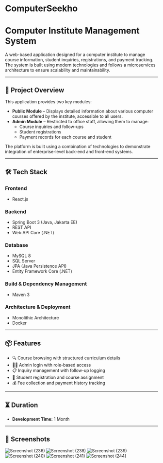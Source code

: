 # ComputerSeekho
# Computer Institute Management System

A web-based application designed for a computer institute to manage course information, student inquiries, registrations, and payment tracking. The system is built using modern technologies and follows a microservices architecture to ensure scalability and maintainability.

---

## 🚀 Project Overview

This application provides two key modules:

- **Public Module** – Displays detailed information about various computer courses offered by the institute, accessible to all users.
- **Admin Module** – Restricted to office staff, allowing them to manage:
  - Course inquiries and follow-ups
  - Student registrations
  - Payment records for each course and student

The platform is built using a combination of technologies to demonstrate integration of enterprise-level back-end and front-end systems.

---

## 🛠️ Tech Stack

### Frontend
- React.js

### Backend
- Spring Boot 3 (Java, Jakarta EE)
- REST API
- Web API Core (.NET)

### Database
- MySQL 8
- SQL Server
- JPA (Java Persistence API)
- Entity Framework Core (.NET)

### Build & Dependency Management
- Maven 3

### Architecture & Deployment
- Monolithic Architecture
- Docker

---

## 📦 Features

- 🔍 Course browsing with structured curriculum details
- 🧑‍💼 Admin login with role-based access
- 📋 Inquiry management with follow-up logging
- 📝 Student registration and course assignment
- 💰 Fee collection and payment history tracking

---

## ⏳ Duration

- **Development Time:** 1 Month

---

## 📸 Screenshots

![Screenshot (236)](https://github.com/Pramod9890/ComputerSeekho/assets/134158182/088225f9-2206-4345-b360-b789cad0c68b)
![Screenshot (238)](https://github.com/Pramod9890/ComputerSeekho/assets/134158182/841172f0-15cb-449d-b437-1a679d497649)
![Screenshot (239)](https://github.com/Pramod9890/ComputerSeekho/assets/134158182/d02209dd-8823-4f13-b3b6-8f06ea0563ea)
![Screenshot (240)](https://github.com/Pramod9890/ComputerSeekho/assets/134158182/9de5cefb-7a3d-4d6e-863a-a96e6c199f46)
![Screenshot (241)](https://github.com/Pramod9890/ComputerSeekho/assets/134158182/f2d2d6d1-d44a-44c2-b90b-f4c4fa60770e)
![Screenshot (244)](https://github.com/Pramod9890/ComputerSeekho/assets/134158182/ff515496-28b9-418a-8f41-5edc728d15b8)
